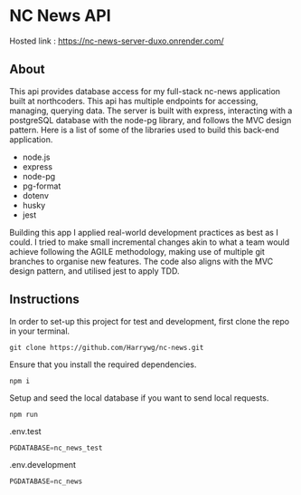 # NC News API

Hosted link : https://nc-news-server-duxo.onrender.com/

## About

This api provides database access for my full-stack nc-news application built at northcoders. This api has multiple endpoints for accessing, managing, querying data. The server is built with express, interacting with a postgreSQL database with the node-pg library, and follows the MVC design pattern. Here is a list of some of the libraries used to build this back-end application.

- node.js
- express
- node-pg
- pg-format
- dotenv
- husky
- jest

Building this app I applied real-world development practices as best as I could. I tried to make small incremental changes akin to what a team would achieve following the AGILE methodology, making use of multiple git branches to organise new features. The code also aligns with the MVC design pattern, and utilised jest to apply TDD.

## Instructions

In order to set-up this project for test and development, first clone the repo in your terminal.

```
git clone https://github.com/Harrywg/nc-news.git
```

Ensure that you install the required dependencies.

```
npm i
```

Setup and seed the local database if you want to send local requests.

```
npm run
```

.env.test

```sql
PGDATABASE=nc_news_test
```

.env.development

```sql
PGDATABASE=nc_news
```
